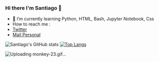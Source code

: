 ### Hi there I'm Santiago 👋

- 🌱 I’m currently learning Python, HTML, Bash, Jupyter Notebook, Css
- How to reach me : 
- [Twitter](https://twitter.com/MoyanoSanti28)
- [Mail Personal](santiago98moy@gmail.com)


                    
![Santiago's GitHub stats](https://github-readme-stats.vercel.app/api?username=santiagomoyan0&show_icons=true&theme=radical)
[![Top Langs](https://github-readme-stats.vercel.app/api/top-langs/?username=santiagomoyan0&layout=compact)](https://github.com/santiagomoyan0/github-readme-stats)

![Uploading monkey-23.gif…]()


<!--
**santiagomoyan0/santiagomoyan0** is a ✨ _special_ ✨ repository because its `README.md` (this file) appears on your GitHub profile.

Here are some ideas to get you started:

- 🔭 I’m currently working  on ...
- 🌱 I’m currently learning ...
- 👯 I’m looking to collaborate on ..
- 🤔 I’m looking for help with ...
- 💬 Ask me about ...
- 📫 How to reach me: ...
- 😄 Pronouns: ...
- ⚡ Fun fact: ...
-->
